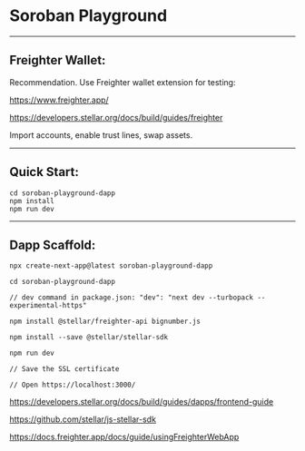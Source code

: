 # Soroban Playground

---

## Freighter Wallet:

Recommendation. Use Freighter wallet extension for testing:

https://www.freighter.app/

https://developers.stellar.org/docs/build/guides/freighter

Import accounts, enable trust lines, swap assets.

---

## Quick Start:

```
cd soroban-playground-dapp
npm install
npm run dev
```

---

## Dapp Scaffold:

```
npx create-next-app@latest soroban-playground-dapp

cd soroban-playground-dapp

// dev command in package.json: "dev": "next dev --turbopack --experimental-https"

npm install @stellar/freighter-api bignumber.js

npm install --save @stellar/stellar-sdk

npm run dev

// Save the SSL certificate

// Open https://localhost:3000/
```

https://developers.stellar.org/docs/build/guides/dapps/frontend-guide

https://github.com/stellar/js-stellar-sdk

https://docs.freighter.app/docs/guide/usingFreighterWebApp
